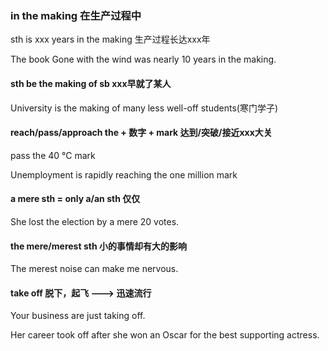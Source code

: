 ### in the making 在生产过程中

sth is xxx years in the making 生产过程长达xxx年

The book Gone with the wind was nearly 10 years in the making.



#### sth be the making of sb xxx早就了某人

University is the making of many less well-off students(寒门学子)



#### reach/pass/approach the + 数字 + mark 达到/突破/接近xxx大关

pass the 40 °C mark

Unemployment is rapidly reaching the one million mark



#### a mere sth = only a/an sth 仅仅

She lost the election by a mere 20 votes.



#### the mere/merest sth 小的事情却有大的影响

The merest noise can make me nervous.



#### take off 脱下，起飞 ---> 迅速流行

Your business are just taking off.

Her career took off after she won an Oscar for the best supporting actress.

